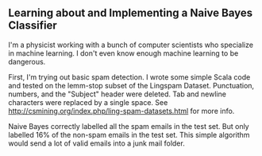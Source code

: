## Learning about and Implementing a Naive Bayes Classifier

I'm a physicist working with a bunch of computer scientists who specialize in machine learning. I don't even know enough machine learning to be dangerous.

First, I'm trying out basic spam detection. I wrote some simple Scala code and tested on the lemm-stop subset of the Lingspam Dataset. Punctuation, numbers, and the "Subject" header were deleted. Tab and newline characters were replaced by a single space. See http://csmining.org/index.php/ling-spam-datasets.html for more info.

Naive Bayes correctly labelled all the spam emails in the test set. But only labelled 16% of the non-spam emails in the test set. This simple algorithm would send a lot of valid emails into a junk mail folder.